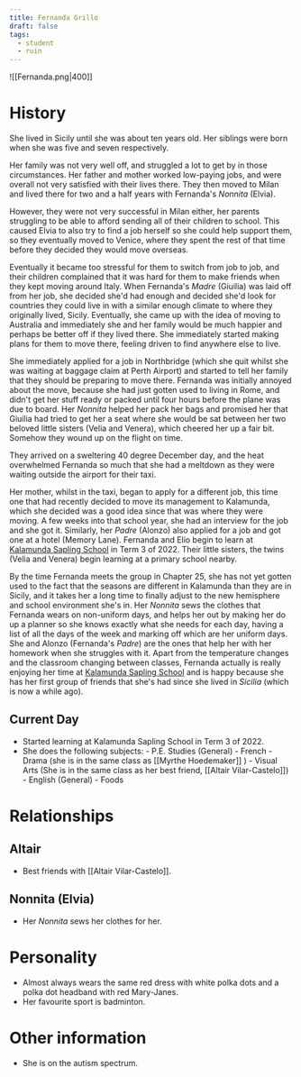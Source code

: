 ```yaml
---
title: Fernanda Grillo
draft: false
tags:
  - student
  - ruin
---
```


![[Fernanda.png|400]]
# History
She lived in Sicily until she was about ten years old. Her siblings were born when she was five and seven respectively.

Her family was not very well off, and struggled a lot to get by in those circumstances. Her father and mother worked low-paying jobs, and were overall not very satisfied with their lives there.  They then moved to Milan and lived there for two and a half years with Fernanda's *Nonnita* (Elvia).

However, they were not very successful in Milan either, her parents struggling to be able to afford sending all of their children to school. This caused Elvia to also try to find a job herself so she could help support them, so they eventually moved to Venice, where they spent the rest of that time before they decided they would move overseas.

Eventually it became too stressful for them to switch from job to job, and their children complained that it was hard for them to make friends when they kept moving around Italy. When Fernanda's *Madre* (Giuilia) was laid off from her job, she decided she'd had enough and decided she'd look for countries they could live in with a similar enough climate to where they originally lived, Sicily. Eventually, she came up with the idea of moving to Australia and immediately she and her family would be much happier and perhaps be better off if they lived there. She immediately started making plans for them to move there, feeling driven to find anywhere else to live.

She immediately applied for a job in Northbridge (which she quit whilst she was waiting at baggage claim at Perth Airport) and started to tell her family that they should be preparing to move there. Fernanda was initially annoyed about the move, because she had just gotten used to living in Rome, and didn't get her stuff ready or packed until four hours before the plane was due to board. Her *Nonnita* helped her pack her bags and promised her that Giuilia had tried to get her a seat where she would be sat between her two beloved little sisters (Velia and Venera), which cheered her up a fair bit. Somehow they wound up on the flight on time.

They arrived on a sweltering 40 degree December day, and the heat overwhelmed Fernanda so much that she had a meltdown as they were waiting outside the airport for their taxi. 

Her mother, whilst in the taxi, began to apply for a different job, this time one that had recently decided to move its management to Kalamunda, which she decided was a good idea since that was where they were moving. A few weeks into that school year, she had an interview for the job and she got it. Similarly, her *Padre* (Alonzo) also applied for a job and got one at a hotel (Memory Lane). Fernanda and Elio begin to learn at [Kalamunda Sapling School](Kalamunda%20Sapling%20School) in Term 3 of 2022. Their little sisters, the twins (Velia and Venera) begin learning at a primary school nearby.

By the time Fernanda meets the group in Chapter 25, she has not yet gotten used to the fact that the seasons are different in Kalamunda than they are in Sicily, and it takes her a long time to finally adjust to the new hemisphere and school environment she's in. Her *Nonnita* sews the clothes that Fernanda wears on non-uniform days, and helps her out by making her do up a planner so she knows exactly what she needs for each day, having a list of all the days of the week and marking off which are her uniform days. She and Alonzo (Fernanda's *Padre*) are the ones that help her with her homework when she struggles with it. Apart from the temperature changes and the classroom changing between classes, Fernanda actually is really enjoying her time at [Kalamunda Sapling School](Kalamunda%20Sapling%20School) and is happy because she has her first group of friends that she's had since she lived in *Sicilia* (which is now a while ago).

## Current Day
- Started learning at Kalamunda Sapling School in Term 3 of 2022.
- She does the following subjects:
                             - P.E. Studies (General)
                             -  French
                             - Drama (she is in the same class as [[Myrthe Hoedemaker]] )
                             -  Visual Arts (She is in the same class as her best friend, [[Altair Vilar-Castelo]])
                             - English (General)
                             - Foods


# Relationships
## Altair
- Best friends with [[Altair Vilar-Castelo]].

## Nonnita (Elvia)
- Her *Nonnita* sews her clothes for her.


# Personality
- Almost always wears the same red dress with white polka dots and a polka dot headband with red Mary-Janes.
 - Her favourite sport is badminton.


# Other information
 - She is on the autism spectrum.